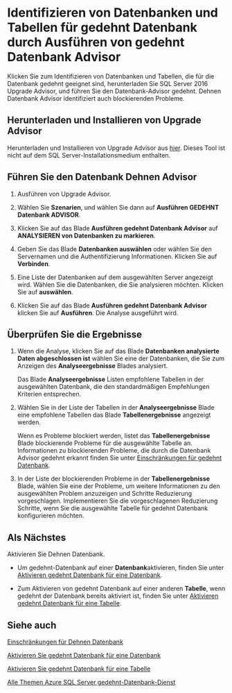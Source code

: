 <properties
    pageTitle="Identifizieren von Datenbanken und Tabellen für gedehnt Datenbank durch Ausführen von gedehnt Datenbank Advisor | Microsoft Azure"
    description="Informationen Sie zum Identifizieren von Datenbanken und Tabellen, die für die Datenbank gedehnt geeignet sind."
    services="sql-server-stretch-database"
    documentationCenter=""
    authors="douglaslMS"
    manager="jhubbard"
    editor=""/>

<tags
    ms.service="sql-server-stretch-database"
    ms.workload="data-management"
    ms.tgt_pltfrm="na"
    ms.devlang="na"
    ms.topic="article"
    ms.date="06/14/2016"
    ms.author="douglasl"/>

# <a name="identify-databases-and-tables-for-stretch-database-by-running-stretch-database-advisor"></a>Identifizieren von Datenbanken und Tabellen für gedehnt Datenbank durch Ausführen von gedehnt Datenbank Advisor

Klicken Sie zum Identifizieren von Datenbanken und Tabellen, die für die Datenbank gedehnt geeignet sind, herunterladen Sie SQL Server 2016 Upgrade Advisor, und führen Sie den Datenbank-Advisor gedehnt. Dehnen Datenbank Advisor identifiziert auch blockierenden Probleme.

## <a name="download-and-install-upgrade-advisor"></a>Herunterladen und Installieren von Upgrade Advisor
Herunterladen und Installieren von Upgrade Advisor aus [hier](http://go.microsoft.com/fwlink/?LinkID=613421). Dieses Tool ist nicht auf dem SQL Server-Installationsmedium enthalten.

## <a name="run-the-stretch-database-advisor"></a>Führen Sie den Datenbank Dehnen Advisor

1.  Ausführen von Upgrade Advisor.

2.  Wählen Sie **Szenarien**, und wählen Sie dann auf **Ausführen GEDEHNT Datenbank ADVISOR**.

3.  Klicken Sie auf das Blade **Ausführen gedehnt Datenbank Advisor** auf **ANALYSIEREN von Datenbanken zu markieren**.

4.  Geben Sie das Blade **Datenbanken auswählen** oder wählen Sie den Servernamen und die Authentifizierung Informationen. Klicken Sie auf **Verbinden**.

5.  Eine Liste der Datenbanken auf dem ausgewählten Server angezeigt wird. Wählen Sie die Datenbanken, die Sie analysieren möchten. Klicken Sie auf **auswählen**.

6.  Klicken Sie auf das Blade **Ausführen gedehnt Datenbank Advisor** klicken Sie auf **Ausführen**.  Die Analyse ausgeführt wird.

## <a name="review-the-results"></a>Überprüfen Sie die Ergebnisse

1.  Wenn die Analyse, klicken Sie auf das Blade **Datenbanken analysierte Daten abgeschlossen ist** wählen Sie eine der Datenbanken, die Sie zum Anzeigen des **Analyseergebnisse** Blades analysiert.

    Das Blade **Analyseergebnisse** Listen empfohlene Tabellen in der ausgewählten Datenbank, die den standardmäßigen Empfehlungen Kriterien entsprechen.

2.  Wählen Sie in der Liste der Tabellen in der **Analyseergebnisse** Blade eine empfohlene Tabellen das Blade **Tabellenergebnisse** angezeigt werden.

    Wenn es Probleme blockiert werden, listet das **Tabellenergebnisse** Blade blockierende Probleme für die ausgewählte Tabelle an. Informationen zu blockierenden Probleme, die durch die Datenbank Advisor gedehnt erkannt finden Sie unter [Einschränkungen für gedehnt Datenbank](sql-server-stretch-database-limitations.md).

3.  In der Liste der blockierenden Probleme in der **Tabellenergebnisse** Blade, wählen Sie eine der Probleme, um weitere Informationen zu den ausgewählten Problem anzuzeigen und Schritte Reduzierung vorgeschlagen. Implementieren Sie die vorgeschlagenen Reduzierung Schritte, wenn Sie die ausgewählte Tabelle für gedehnt Datenbank konfigurieren möchten.

## <a name="next-step"></a>Als Nächstes
Aktivieren Sie Dehnen Datenbank.

-   Um gedehnt-Datenbank auf einer **Datenbank**aktivieren, finden Sie unter [Aktivieren gedehnt Datenbank für eine Datenbank](sql-server-stretch-database-enable-database.md).

-   Zum Aktivieren von gedehnt Datenbank auf einer anderen **Tabelle**, wenn gedehnt der Datenbank bereits aktiviert ist, finden Sie unter [Aktivieren gedehnt Datenbank für eine Tabelle](sql-server-stretch-database-enable-table.md).

## <a name="see-also"></a>Siehe auch

[Einschränkungen für Dehnen Datenbank](sql-server-stretch-database-limitations.md)

[Aktivieren Sie gedehnt Datenbank für eine Datenbank](sql-server-stretch-database-enable-database.md)

[Aktivieren Sie gedehnt Datenbank für eine Tabelle](sql-server-stretch-database-enable-table.md)

[Alle Themen Azure SQL Server gedehnt-Datenbank-Dienst](sql-server-stretch-database-index-all-articles.md)
